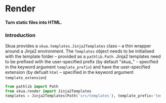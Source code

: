 # Render
**Turn static files into HTML.**
### Introduction
Skua provides a `skua.templates.Jinja2Templates` class – a thin wrapper around a Jinja2 environment. The `Templates` object needs to be initialised with the template folder – provided as a `pathlib.Path`. Jinja2 templates need to be prefixed with the user-specified prefix (by default "skua_" - specified in the keyword argument `template_prefix`) and have the user-specified extension (by defualt `html` – specified in the keyword argument `template_extension`)
```python
from pathlib import Path
from skua.render import Jinja2Templates
templates = Jinja2Templates(Path('src/templates'), template_prefix='template_', template_extension='html')
``` 
